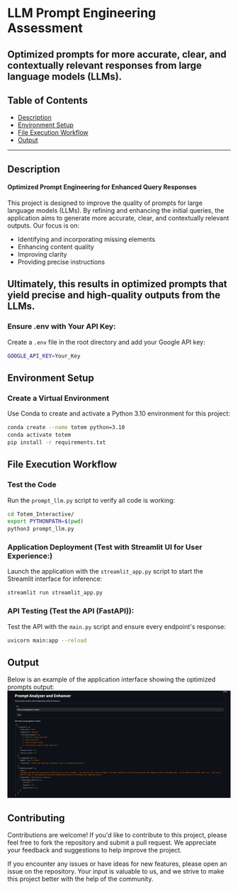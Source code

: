 # LLM Prompt Engineering Assessment

**Optimized prompts for more accurate, clear, and contextually relevant responses from large language models (LLMs).**
---

## Table of Contents
- [Description](#description)
- [Environment Setup](#environment-setup)
- [File Execution Workflow](#file-execution-workflow)
- [Output](#output)
---

## Description

#### Optimized Prompt Engineering for Enhanced Query Responses

This project is designed to improve the quality of prompts for large language models (LLMs). By refining and enhancing the initial queries, the application aims to generate more accurate, clear, and contextually relevant outputs. Our focus is on:

- Identifying and incorporating missing elements
- Enhancing content quality
- Improving clarity
- Providing precise instructions

Ultimately, this results in optimized prompts that yield precise and high-quality outputs from the LLMs.
---

### Ensure .env with Your API Key:
Create a `.env` file in the root directory and add your Google API key:
```bash
GOOGLE_API_KEY=Your_Key
```

## Environment Setup

### Create a Virtual Environment

Use Conda to create and activate a Python 3.10 environment for this project:
```bash
conda create --name totem python=3.10
conda activate totem
pip install -r requirements.txt
```


## File Execution Workflow

### Test the Code
Run the `prompt_llm.py` script to verify all code is working:

```bash
cd Totem_Interactive/
export PYTHONPATH=$(pwd)
python3 prompt_llm.py
```

### Application Deployment (Test with Streamlit UI for User Experience:)

Launch the application with the `streamlit_app.py` script to start the Streamlit interface for inference:
```bash
streamlit run streamlit_app.py
```

### API Testing (Test the API (FastAPI)):

Test the API with the `main.py` script and ensure every endpoint's response:
```bash
uvicorn main:app --reload
```

## Output

Below is an example of the application interface showing the optimized prompts output:
![Optimized prompts Output](./Totem_Interactive/Documents/output.png)

## Contributing

Contributions are welcome! If you'd like to contribute to this project, please feel free to fork the repository and submit a pull request. We appreciate your feedback and suggestions to help improve the project.

If you encounter any issues or have ideas for new features, please open an issue on the repository. Your input is valuable to us, and we strive to make this project better with the help of the community.
